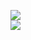 [![](https://img.shields.io/badge/Made%20With-Github%20Spray-lightgrey.svg?style=for-the-badge&logo=github)](https://github.com/Annihil/github-spray#6119)  
[![](https://i.imgur.com/2DrTn0Z.gif)](https://github.com/Annihil/github-spray)